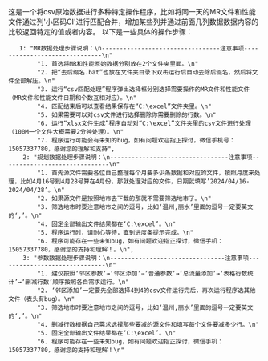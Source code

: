 这是一个将csv原始数据进行多种特定操作程序，比如将同一天的MR文件和性能文件通过列'小区码CI'进行匹配合并，增加某些列并通过前面几列数据数据内容的比较返回特定的值或者内容。
以下是一些具体的操作步骤：

       1: "MR数据处理步骤说明：\n---------------------------------注意事项------------------------------\n"
            "1. 首选将MR和性能原始数据分别放在2个文件夹里面。\n"
            "2. 把“去后缀名.bat”也放在文件夹目录下双击运行后自动去除后缀名，然后将文件全部解压。\n"
            "3. 运行“csv匹配处理”程序弹出选择框分别选择需要操作的MR文件和性能文件（MR文件和性能文件日期和个数互相对应）。\n"
            "4. 匹配结束后可以查看结果保存在“C:\excel”文件夹里。\n"
            "5. 如果需要可以对csv文件进行选择删除你需要删除的行数。\n"
            "6. 运行“xlsx文件生成”程序自动对“C:\excel”文件夹里的csv文件进行处理（100M一个文件大概需要2分钟处理）。\n"
            "7. 程序运行可能会有未知的bug，如有问题欢迎指正探讨，微信手机号：15057337780，感谢您的理解和支持",
        2: "规划数据处理步骤说明：\n---------------------------------注意事项------------------------------\n"
            "1. 首先源文件需要各位自己整理每个月要多少条数据和对应的文件，按照月度来处理，比如4月16号到4月28号算在4月份，那就处理对应的文件，日期就填写’2024/04/16-2024/04/28’。\n"
            "2. 如果源文件是按照地市去下载的那就不需要筛选地市了。\n"
            "3. 筛选地市时要注意地市之间的逗号，比如‘温州,丽水’里面的逗号一定要英文的‘,’。\n"
            "4. 固定全部输出文件结果都在‘C:\excel’。\n"
            "5. 程序运行时，请耐心等待，直到进度条提示完成。\n"
            "6. 程序可能存在一些未知bug，如有问题欢迎指正探讨，微信手机：15057337780，感谢您的支持和理解！。\n",
        3: "参数数据处理步骤说明：\n--------------------------------注意事项------------------------------\n"
            "1. 建议按照‘邻区参数’→‘邻区添加’→’普通参数’→‘总流量添加’→‘表格行数统计’→‘删减行数’顺序按照各自需求运行。\n"
            "2. ‘邻区添加’一定要先全部选择4到4的csv文件运行完后，再次运行程序选其他文件（表头有bug）。\n"
            "3. 筛选地市时要注意地市之间的逗号，比如‘温州,丽水’里面的逗号一定要英文的‘,’。\n"
            "4. 删减行数根据自己需求选择那些要减的源文件和填写每个文件要减多少行。\n"
            "5. 固定全部输出文件结果都在‘C:\excel’。\n"
            "6. 程序可能存在一些未知bug，如有问题欢迎指正探讨，微信手机：15057337780，感谢您的支持和理解！\n"
